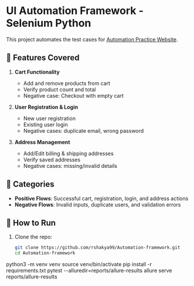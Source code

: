 # UI Automation Framework - Selenium Python

This project automates the test cases for [Automation Practice Website](https://practice.automationtesting.in/).

## 📂 Features Covered
1. **Cart Functionality**
   - Add and remove products from cart
   - Verify product count and total
   - Negative case: Checkout with empty cart

2. **User Registration & Login**
   - New user registration
   - Existing user login
   - Negative cases: duplicate email, wrong password

3. **Address Management**
   - Add/Edit billing & shipping addresses
   - Verify saved addresses
   - Negative cases: missing/invalid details

## 🧪 Categories
- **Positive Flows**: Successful cart, registration, login, and address actions
- **Negative Flows**: Invalid inputs, duplicate users, and validation errors

## 🚀 How to Run
1. Clone the repo:
   ```bash
   git clone https://github.com/rshakya99/Automation-framework.git
   cd Automation-framework
   
python3 -m venv venv
source venv/bin/activate
pip install -r requirements.txt
pytest --alluredir=reports/allure-results
allure serve reports/allure-results


